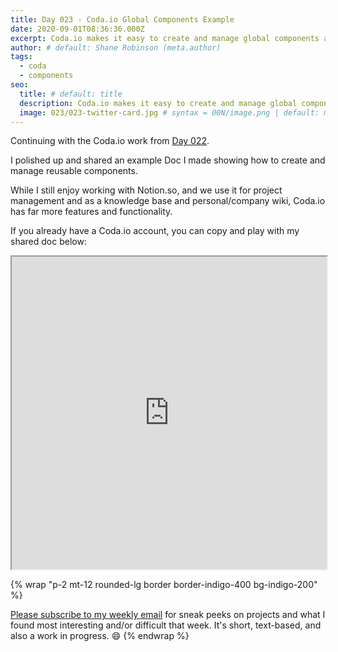 ```yaml
---
title: Day 023 - Coda.io Global Components Example
date: 2020-09-01T08:36:36.000Z
excerpt: Coda.io makes it easy to create and manage global components across a Doc.
author: # default: Shane Robinson (meta.author)
tags:
  - coda
  - components
seo:
  title: # default: title
  description: Coda.io makes it easy to create and manage global components across a Doc. # default: meta.description
  image: 023/023-twitter-card.jpg # syntax = 00N/image.png | default: meta.image
---
```


Continuing with the Coda.io work from [Day 022](/day-022-codaio-api-and-postman/).

I polished up and shared an example Doc I made showing how to create and manage reusable components.

While I still enjoy working with Notion.so, and we use it for project management and as a knowledge base and personal/company wiki, Coda.io has far more features and functionality.

If you already have a Coda.io account, you can copy and play with my shared doc below:

<iframe src="https://coda.io/embed/4x-xI2wZaa/_su33o?viewMode=embedplay" width=900 height=500 style="max-width: 100%;" allow="fullscreen"></iframe>

{% wrap "p-2 mt-12 rounded-lg border border-indigo-400 bg-indigo-200" %}

[Please subscribe to my weekly email](https://shanerobinson.ck.page/100daysofcode) for sneak peeks on projects and what I found most interesting and/or difficult that week. It's short, text-based, and also a work in progress. :smile:
{% endwrap %}

